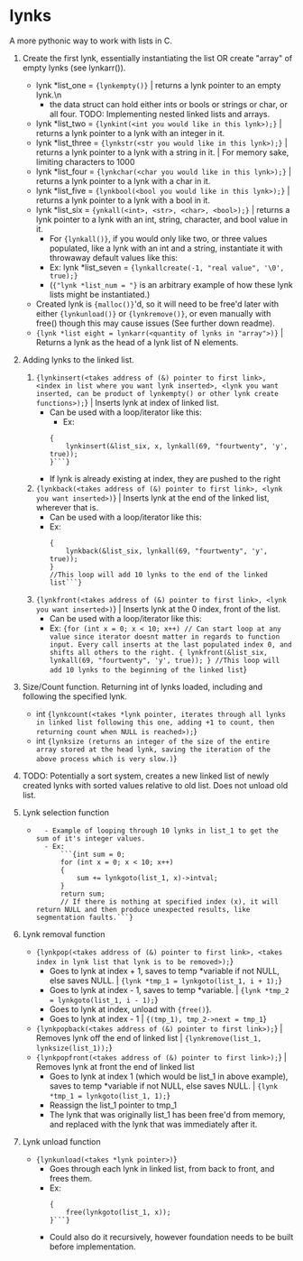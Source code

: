 # lynks
A more pythonic way to work with lists in C.
1. Create the first lynk, essentially instantiating the list OR create "array" of empty lynks (see lynkarr(<size>)).
    - lynk *list_one = ```{lynkempty()}``` | returns a lynk pointer to an empty lynk.\n
        - the data struct can hold either ints or bools or strings or char, or all four. TODO: Implementing nested linked lists and arrays.
    - lynk *list_two = ```{lynkint(<int you would like in this lynk>);}``` | returns a lynk pointer to a lynk with an integer in it.
    - lynk *list_three = ```{lynkstr(<str you would like in this lynk>);}``` | returns a lynk pointer to a lynk with a string in it.  | For memory sake, limiting characters to 1000
    - lynk *list_four = ```{lynkchar(<char you would like in this lynk>);}``` | returns a lynk pointer to a lynk with a char in it.
    - lynk *list_five = ```{lynkbool(<bool you would like in this lynk>);}``` | returns a lynk pointer to a lynk with a bool in it.
    - lynk *list_six = ```{ynkall(<int>, <str>, <char>, <bool>);}``` | returns a lynk pointer to a lynk with an int, string, character, and bool value in it.
        - For ```{lynkall()}```, if you would only like two, or three values populated, like a lynk with an int and a string, instantiate it with throwaway default values like this:
        - Ex:
            lynk *list_seven = ```{lynkallcreate(-1, "real value", '\0', true);}```
        - (```{"lynk *list_num = "}``` is an arbitrary example of how these lynk lists might be instantiated.)
    - Created lynk is ```{malloc()}```'d, so it will need to be free'd later with either ```{lynkunload()}``` or ```{lynkremove()}```, or even manually with free() though this may cause issues (See further down readme).
    - ```{lynk *list eight = lynkarr(<quantity of lynks in "array">)}``` | Returns a lynk as the head of a lynk list of N elements.

2. Adding lynks to the linked list.
    1. ```{lynkinsert(<takes address of (&) pointer to first link>, <index in list where you want lynk inserted>, <lynk you want inserted, can be product of lynkempty() or other lynk create functions>);```} | Inserts lynk at index of linked list.
        - Can be used with a loop/iterator like this:
            - Ex:
            ```{for (int x = 0; x < 10; x++)
            {
                lynkinsert(&list_six, x, lynkall(69, "fourtwenty", 'y', true));
            }```}
        - If lynk is already existing at index, they are pushed to the right
    2. ```{lynkback(<takes address of (&) pointer to first link>, <lynk you want inserted>)```} | Inserts lynk at the end of the linked list, wherever that is.
        - Can be used with a loop/iterator like this:
        - Ex:
            ```{for (int x = 0; x < 10; x++) // Can start loop at any value since iterator doesnt matter in regards to function input. Every call inserts at the last populated index + 1.
            {
                lynkback(&list_six, lynkall(69, "fourtwenty", 'y', true));
            }
            //This loop will add 10 lynks to the end of the linked list```}
    3. ```{lynkfront(<takes address of (&) pointer to first link>, <lynk you want inserted>)```} | Inserts lynk at the 0 index, front of the list.
        - Can be used with a loop/iterator like this:
        - Ex:
                ```{for (int x = 0; x < 10; x++) // Can start loop at any value since iterator doesnt matter in regards to function input. Every call inserts at the last populated index 0, and shifts all others to the right.
                {
                    lynkfront(&list_six, lynkall(69, "fourtwenty", 'y', true));
                }
                //This loop will add 10 lynks to the beginning of the linked list```}

3. Size/Count function. Returning int of lynks loaded, including and following the specified lynk.
    - int ```{lynkcount(<takes *lynk pointer, iterates through all lynks in linked list following this one, adding +1 to count, then returning count when NULL is reached>);```}
    - int ```{lynksize (returns an integer of the size of the entire array stored at the head lynk, saving the iteration of the above process which is very slow.)```}


4. TODO: Potentially a sort system, creates a new linked list of newly created lynks with sorted values relative to old list. Does not unload old list.

5. Lynk selection function
    - ```{lynkgoto(<takes *lynk pointer>, <takes index of lynk you would like selected>)
        - Example of looping through 10 lynks in list_1 to get the sum of it's integer values.
        - Ex:
            ```{int sum = 0;
            for (int x = 0; x < 10; x++)
            {
                sum += lynkgoto(list_1, x)->intval;
            }
            return sum;
            // If there is nothing at specified index (x), it will return NULL and then produce unexpected results, like segmentation faults.```}

6. Lynk removal function
    - ```{lynkpop(<takes address of (&) pointer to first link>, <takes index in lynk list that lynk is to be removed>);```}
        - Goes to lynk at index + 1, saves to temp *variable if not NULL, else saves NULL. | ```{lynk *tmp_1 = lynkgoto(list_1, i + 1);```}
        - Goes to lynk at index - 1, saves to temp *variable. | ```{lynk *tmp_2 = lynkgoto(list_1, i - 1);```}
        - Goes to lynk at index, unload with ```{free()```}.
        - Goes to lynk at index - 1 | ```{(tmp_1), tmp_2->next = tmp_1```}
    - ```{lynkpopback(<takes address of (&) pointer to first link>);```} | Removes lynk off the end of linked list | ```{lynkremove(list_1, lynksize(list_1));```}
    - ```{lynkpopfront(<takes address of (&) pointer to first link>);```} | Removes lynk at front the end of linked list
        - Goes to lynk at index 1 (which would be list_1 in above example), saves to temp *variable if not NULL, else saves NULL. | ```{lynk *tmp_1 = lynkgoto(list_1, 1);```}
        - Reassign the list_1 pointer to tmp_1
        - The lynk that was originally list_1 has been free'd from memory, and replaced with the lynk that was immediately after it.

7. Lynk unload function
    - ```{lynkunload(<takes *lynk pointer>)```}
        - Goes through each lynk in linked list, from back to front, and frees them.
        - Ex:
            ```{for (int x = lynksize(list_1) - 1, x >= 0, x--)
            {
                free(lynkgoto(list_1, x));
            }```}
        - Could also do it recursively, however foundation needs to be built before implementation.


